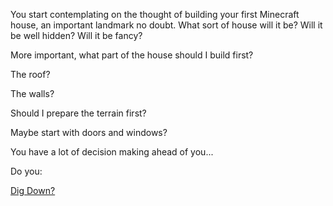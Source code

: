 
You start contemplating on the thought of building your first Minecraft house, an important landmark no doubt.
What sort of house will it be? Will it be well hidden? Will it be fancy?

More important, what part of the house should I build first?

The roof?

The walls?

Should I prepare the terrain first?

Maybe start with doors and windows?

You have a lot of decision making ahead of you...

Do you:

[Dig Down?](dig_down/dig_down.md)
